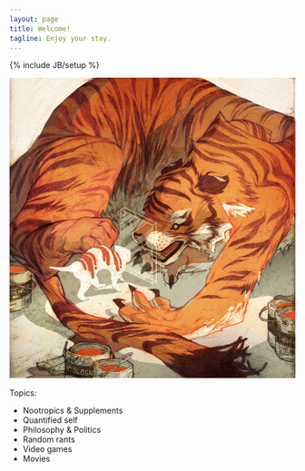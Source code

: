 ```yaml
---
layout: page
title: Welcome!
tagline: Enjoy your stay.
---
```

{% include JB/setup %}

![mirror](https://raw.githubusercontent.com/clstrfcuk/clstrfcuk.github.io/master/images/Paper_Tiger.jpg "Mirror")

Topics:

* Nootropics & Supplements
* Quantified self
* Philosophy & Politics
* Random rants
* Video games
* Movies